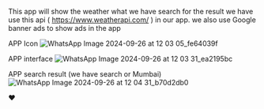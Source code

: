 This app will show the weather what we have search for the result we have use this api ( https://www.weatherapi.com/ ) in our app.
we also use Google banner ads to show ads in the app 

APP Icon
![WhatsApp Image 2024-09-26 at 12 03 05_fe64039f](https://github.com/user-attachments/assets/134d01a0-4893-4167-bc6a-5f1d0deeb0a4)

APP interface 
![WhatsApp Image 2024-09-26 at 12 03 31_ea2195bc](https://github.com/user-attachments/assets/34bdd413-6f45-4fbc-b794-cc3c4d4eb7d8)

APP search result (we have search or Mumbai) 
![WhatsApp Image 2024-09-26 at 12 04 31_b70d2db0](https://github.com/user-attachments/assets/a8f2925d-d093-4748-baaa-916efd7de9b7)


❤️
